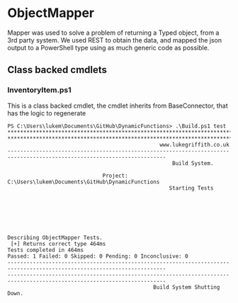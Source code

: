 # ObjectMapper

Mapper was used to solve a problem of returning a Typed object, from a 3rd party system.
We used REST to obtain the data, and mapped the json output to a PowerShell type using as much generic code as possible.

## Class backed cmdlets
### InventoryItem.ps1

This is a class backed cmdlet, the cmdlet inherits from BaseConnector, that has the logic to regenerate 


```
PS C:\Users\lukem\Documents\GitHub\DynamicFunctions> .\Build.ps1 test
************************************************************************************************************************
************************************************************************************************************************
                                                www.lukegriffith.co.uk
------------------------------------------------------------------------------------------------------------------------
                                                    Build System.

                              Project: C:\Users\lukem\Documents\GitHub\DynamicFunctions
                                                   Starting Tests







Describing ObjectMapper Tests.
 [+] Returns correct type 464ms
Tests completed in 464ms
Passed: 1 Failed: 0 Skipped: 0 Pending: 0 Inconclusive: 0
------------------------------------------------------------------------------------------------------------------------
------------------------------------------------------------------------------------------------------------------------
                                              Build System Shutting Down.
```